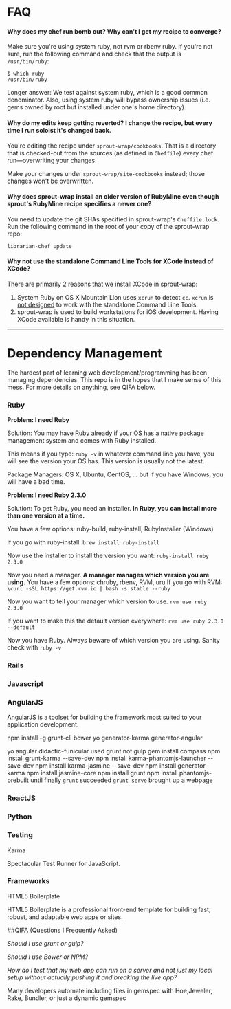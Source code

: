 # FAQ

#### Why does my chef run bomb out? Why can't I get my recipe to converge?

Make sure you're using system ruby, not rvm or rbenv ruby.  If you're not sure, run the following command and check that the output is `/usr/bin/ruby`:

```
$ which ruby
/usr/bin/ruby
```

Longer answer:  We test against system ruby, which is a good common denominator.  Also, using system ruby will bypass ownership issues (i.e. gems owned by root but installed under one's home directory).

#### Why do my edits keep getting reverted?  I change the recipe, but every time I run soloist it's changed back.

You're editing the recipe under `sprout-wrap/cookbooks`.  That is a directory that is checked-out from the sources (as defined in `Cheffile`) every chef run&mdash;overwriting your changes.

Make your changes under `sprout-wrap/site-cookbooks` instead; those changes won't be overwritten.

#### Why does sprout-wrap install an older version of RubyMine even though sprout's RubyMine recipe specifies a newer one?

You need to update the git SHAs specified in sprout-wrap's `Cheffile.lock`.  Run the following command in the root of your copy of the sprout-wrap repo:

```
librarian-chef update
```

#### Why not use the standalone Command Line Tools for XCode instead of XCode?

There are primarily 2 reasons that we install XCode in sprout-wrap:
    
1. System Ruby on OS X Mountain Lion uses `xcrun` to detect `cc`. `xcrun` is [not designed](http://stackoverflow.com/questions/13041525/osx-10-8-xcrun-no-such-file-or-directory) to work with the standalone Command Line Tools.
2. sprout-wrap is used to build workstations for iOS development. Having XCode available is handy in this situation.

------------------------

# Dependency Management
The hardest part of learning web development/programming has been managing dependencies. This repo is in the hopes that I make sense of this mess. For more details on anything, see QIFA below.


### Ruby
**Problem: I need Ruby**

Solution: You may have Ruby already if your OS has a native package management system and comes with Ruby installed.

This means if you type:
`ruby -v`
in whatever command line you have, you will see the version your OS has. This version is usually not the latest.

Package Managers: OS X, Ubuntu, CentOS, ... but if you have Windows, you will have a bad time.

**Problem: I need Ruby 2.3.0**

Solution:
To get Ruby, you need an installer. 
**In Ruby, you can install more than one version at a time.** 

You have a few options: ruby-build, ruby-install, RubyInstaller (Windows)

If you go with ruby-install:
`brew install ruby-install`

Now use the installer to install the version you want:
`ruby-install ruby 2.3.0`

Now you need a manager. 
**A manager manages which version you are using.** 
You have a few options: chruby, rbenv, RVM, uru
If you go with RVM:
`\curl -sSL https://get.rvm.io | bash -s stable --ruby`

Now you want to tell your manager which version to use.
`rvm use ruby 2.3.0`

If you want to make this the default version everywhere:
`rvm use ruby 2.3.0 --default`

Now you have Ruby. Always beware of which version you are using.
Sanity check with `ruby -v`

### Rails

### Javascript

### AngularJS

AngularJS is a toolset for building the framework most suited to your application development.

npm install -g grunt-cli bower yo generator-karma generator-angular

yo angular didactic-funicular
used grunt not gulp
gem install compass
npm install grunt-karma --save-dev
npm install karma-phantomjs-launcher --save-dev
npm install karma-jasmine --save-dev
npm install generator-karma
npm install jasmine-core
npm install grunt
npm install phantomjs-prebuilt
until finally
`grunt`
succeeded
`grunt serve` brought up a webpage

### ReactJS

### Python

### Testing
Karma

Spectacular Test Runner for JavaScript.

### Frameworks
HTML5 Boilerplate

HTML5 Boilerplate is a professional front-end template for building fast, robust, and adaptable web apps or sites.



##QIFA
(Questions I Frequently Asked)

*Should I use grunt or gulp?*

*Should I use Bower or NPM?*

*How do I test that my web app can run on a server and not just my local setup without actually pushing it and breaking the live app?*

Many developers automate including files in gemspec with Hoe,Jeweler, Rake, Bundler, or just a dynamic gemspec 
